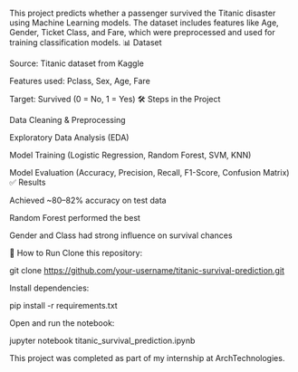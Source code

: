 This project predicts whether a passenger survived the Titanic disaster using Machine Learning models.
The dataset includes features like Age, Gender, Ticket Class, and Fare, which were preprocessed and used for training classification models.
📊 Dataset

Source: Titanic dataset from Kaggle

Features used: Pclass, Sex, Age, Fare

Target: Survived (0 = No, 1 = Yes)
🛠️ Steps in the Project

Data Cleaning & Preprocessing

Exploratory Data Analysis (EDA)

Model Training (Logistic Regression, Random Forest, SVM, KNN)

Model Evaluation (Accuracy, Precision, Recall, F1-Score, Confusion Matrix)
✅ Results

Achieved ~80–82% accuracy on test data

Random Forest performed the best

Gender and Class had strong influence on survival chances

🚀 How to Run
Clone this repository:

git clone https://github.com/your-username/titanic-survival-prediction.git


Install dependencies:

pip install -r requirements.txt


Open and run the notebook:

jupyter notebook titanic_survival_prediction.ipynb


This project was completed as part of my internship at ArchTechnologies.
